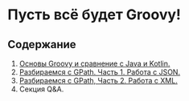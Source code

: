 # Пусть всё будет Groovy!

## Содержание

1. [Основы Groovy и сравнение с Java  и Kotlin.](https://github.com/kadehar/let-everything-be-groovy/blob/01-intro-to-groovy/README.md)
2. [Разбираемся с GPath. Часть 1. Работа с JSON.](https://github.com/kadehar/let-everything-be-groovy/blob/02-gpath-part-1-json/)
3. [Разбираемся с GPath, Часть 2. Работа с XML.](https://github.com/kadehar/let-everything-be-groovy/tree/03-gpath-part-2-xml/)
4. Секция Q&A.
